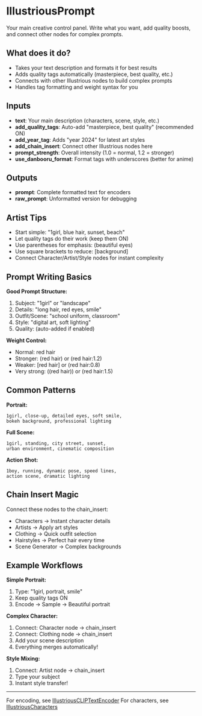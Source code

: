 # IllustriousPrompt

Your main creative control panel. Write what you want, add quality boosts, and connect other nodes for complex prompts.

## What does it do?

- Takes your text description and formats it for best results
- Adds quality tags automatically (masterpiece, best quality, etc.)
- Connects with other Illustrious nodes to build complex prompts
- Handles tag formatting and weight syntax for you

## Inputs

- **text**: Your main description (characters, scene, style, etc.)
- **add_quality_tags**: Auto-add "masterpiece, best quality" (recommended ON)
- **add_year_tag**: Adds "year 2024" for latest art styles
- **add_chain_insert**: Connect other Illustrious nodes here
- **prompt_strength**: Overall intensity (1.0 = normal, 1.2 = stronger)
- **use_danbooru_format**: Format tags with underscores (better for anime)

## Outputs

- **prompt**: Complete formatted text for encoders
- **raw_prompt**: Unformatted version for debugging

## Artist Tips

- Start simple: "1girl, blue hair, sunset, beach"
- Let quality tags do their work (keep them ON)
- Use parentheses for emphasis: (beautiful eyes)
- Use square brackets to reduce: [background]
- Connect Character/Artist/Style nodes for instant complexity

## Prompt Writing Basics

**Good Prompt Structure:**
1. Subject: "1girl" or "landscape" 
2. Details: "long hair, red eyes, smile"
3. Outfit/Scene: "school uniform, classroom"
4. Style: "digital art, soft lighting"
5. Quality: (auto-added if enabled)

**Weight Control:**
- Normal: red hair
- Stronger: (red hair) or (red hair:1.2)
- Weaker: [red hair] or (red hair:0.8)
- Very strong: ((red hair)) or (red hair:1.5)

## Common Patterns

**Portrait:**
```
1girl, close-up, detailed eyes, soft smile, 
bokeh background, professional lighting
```

**Full Scene:**
```
1girl, standing, city street, sunset, 
urban environment, cinematic composition
```

**Action Shot:**
```
1boy, running, dynamic pose, speed lines,
action scene, dramatic lighting
```

## Chain Insert Magic

Connect these nodes to the chain_insert:
- Characters → Instant character details
- Artists → Apply art styles
- Clothing → Quick outfit selection
- Hairstyles → Perfect hair every time
- Scene Generator → Complex backgrounds

## Example Workflows

**Simple Portrait:**
1. Type: "1girl, portrait, smile"
2. Keep quality tags ON
3. Encode → Sample → Beautiful portrait

**Complex Character:**
1. Connect: Character node → chain_insert
2. Connect: Clothing node → chain_insert  
3. Add your scene description
4. Everything merges automatically!

**Style Mixing:**
1. Connect: Artist node → chain_insert
2. Type your subject
3. Instant style transfer!

---
For encoding, see [IllustriousCLIPTextEncoder](IllustriousCLIPTextEncoder.md)
For characters, see [IllustriousCharacters](IllustriousCharacters.md)
